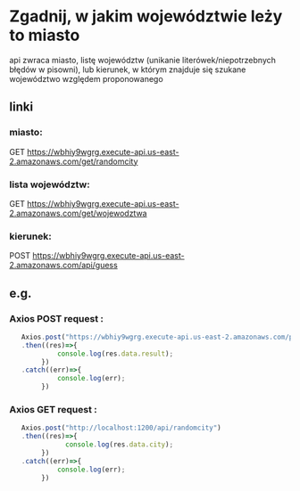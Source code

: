 # Zgadnij, w jakim województwie leży to miasto
api zwraca miasto, listę województw (unikanie literówek/niepotrzebnych błędów w pisowni), lub kierunek, w którym znajduje się szukane województwo względem proponowanego

## linki
###    miasto:
  GET https://wbhiy9wgrg.execute-api.us-east-2.amazonaws.com/get/randomcity
###    lista województw:
  GET https://wbhiy9wgrg.execute-api.us-east-2.amazonaws.com/get/wojewodztwa
###    kierunek:
  POST https://wbhiy9wgrg.execute-api.us-east-2.amazonaws.com/api/guess


## e.g.
### Axios POST request :
```js
   Axios.post("https://wbhiy9wgrg.execute-api.us-east-2.amazonaws.com/post/guess", {attempt : "lubuskie", city : "Głubczyce"})
   .then((res)=>{
            console.log(res.data.result);
        })
   .catch((err)=>{
            console.log(err);
        })
```
### Axios GET request :
```js
   Axios.post("http://localhost:1200/api/randomcity")
   .then((res)=>{
              console.log(res.data.city);
        })
   .catch((err)=>{
            console.log(err);
        })
```
